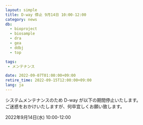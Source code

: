 ```yaml
---
layout: simple
title: D-way 停止 9月14日 10:00-12:00
category: news
db:
  - bioproject
  - biosample
  - dra
  - gea
  - ddbj
  - top

tags:
 - メンテナンス

date: 2022-09-07T01:00:00+09:00
retire_time: 2022-09-15T12:00:00+09:00
lang: ja
---
```


システムメンテナンスのため D-way が以下の期間停止いたします。   
ご迷惑をおかけいたしますが、何卒宜しくお願い致します。   

2022年9月14日(水) 10:00-12:00  

